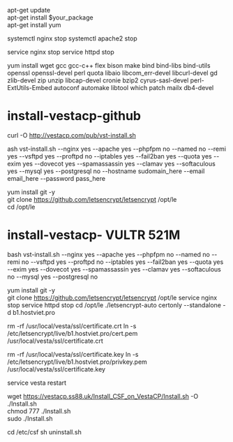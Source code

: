 
apt-get update  
apt-get install $your_package  
apt-get install yum  

systemctl nginx stop
systemctl apache2 stop

service nginx stop
service httpd stop


yum install wget gcc gcc-c++ flex bison make bind bind-libs bind-utils openssl openssl-devel perl quota libaio libcom_err-devel libcurl-devel gd zlib-devel zip unzip libcap-devel cronie bzip2 cyrus-sasl-devel perl-ExtUtils-Embed autoconf automake libtool which patch mailx db4-devel  

# install-vestacp-github
curl -O http://vestacp.com/pub/vst-install.sh

ash vst-install.sh --nginx yes --apache yes --phpfpm no --named no --remi yes --vsftpd yes --proftpd no --iptables yes --fail2ban yes --quota yes --exim yes --dovecot yes --spamassassin yes --clamav yes --softaculous yes --mysql yes --postgresql no --hostname sudomain_here --email email_here --password pass_here


yum install git -y  
git clone https://github.com/letsencrypt/letsencrypt /opt/le  
cd /opt/le  



# install-vestacp- VULTR 521M
bash vst-install.sh --nginx yes --apache yes --phpfpm no --named no --remi no --vsftpd yes --proftpd no --iptables yes --fail2ban yes --quota yes --exim yes --dovecot yes --spamassassin yes --clamav yes --softaculous no --mysql yes --postgresql no

yum install git -y  
git clone https://github.com/letsencrypt/letsencrypt /opt/le 
service nginx stop 
service httpd stop 
cd /opt/le 
./letsencrypt-auto certonly --standalone -d b1.hostviet.pro 

rm -rf /usr/local/vesta/ssl/certificate.crt 
ln -s  /etc/letsencrypt/live/b1.hostviet.pro/cert.pem /usr/local/vesta/ssl/certificate.crt 

rm -rf /usr/local/vesta/ssl/certificate.key 
ln -s  /etc/letsencrypt/live/b1.hostviet.pro/privkey.pem /usr/local/vesta/ssl/certificate.key 

service vesta restart 


wget https://vestacp.ss88.uk/Install_CSF_on_VestaCP/Install.sh -O ./Install.sh  
chmod 777 ./Install.sh  
sudo ./Install.sh 

cd /etc/csf
sh uninstall.sh
